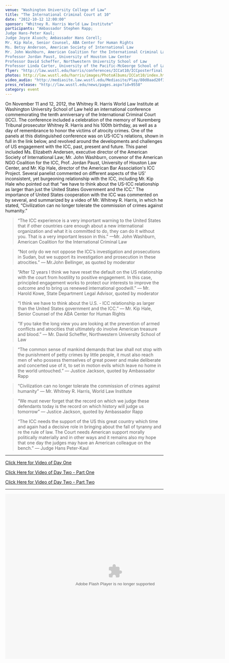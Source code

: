 ```yaml
---
venue: "Washington University College of Law"
title: "The International Criminal Court at 10"
date: "2012-10-12 12:00:00"
sponsor: "Whitney R. Harris World Law Institute"
participants: "Ambassador Stephen Rapp;
Judge Hans-Peter Kaul;
Judge Joyce Aluoch; Ambassador Hans Corell;
Mr. Kip Hale, Senior Counsel, ABA Center for Human Rights
Ms. Betsy Anderson, American Society of International Law
Mr. John Washburn, American Coalition for the International Criminal Law
Professor Jordan Paust, University of Houston Law Center
Professor David Scheffer, Northwestern University School of Law
Professor Linda Carter, University of the Pacific-McGeorge School of Law"
flyer: "http://law.wustl.edu/harris/conferences/ICCat10/ICCposterfinal.pdf"
photos: http://law.wustl.edu/harris/images/PhotoAlbums/ICCat10/index.html"
video_audio: "http://mediasite.law.wustl.edu/Mediasite/Play/80d0aad20f31446993a920920834719e1d"
press_release: "http://law.wustl.edu/news/pages.aspx?id=9558"
category: event
---
```

On November 11 and 12, 2012, the Whitney R. Harris World Law Institute at Washington University School of Law held an international conference commemorating the tenth anniversary of the International Criminal Court (ICC). The conference included a celebration of the memory of Nuremberg Tribunal prosecutor Whitney R. Harris and his 100th birthday, as well as a day of remembrance to honor the victims of atrocity crimes. One of the panels at this distinguished conference was on US-ICC's relations, shown in full in the link below, and revolved around the developments and challenges of US engagement with the ICC, past, present and future. This panel included Ms. Elizabeth Andersen, executive director of the American Society of International Law; Mr. John Washburn, convenor of the American NGO Coalition for the ICC, Prof. Jordan Paust, University of Houston Law Center, and Mr. Kip Hale, director of the American Bar Association's ICC Project. Several panelist commented on different aspects of the US’ inconsistent, yet burgeoning relationship with the ICC, including Mr. Kip Hale who pointed out that “we have to think about the US-ICC relationship as larger than just the United States Government and the ICC.” The importance of United States cooperation with the ICC was commented on by several, and summarized by a video of Mr. Whitney R. Harris, in which he stated, “Civilization can no longer tolerate the commission of crimes against humanity.”


> “The ICC experience is a very important warning to the United States that if other countries care enough about a new international organization and what it is committed to do, they can do it without you. That is a very important lesson in this.”
—Mr. John Washburn, American Coalition for the International Criminal Law

> “Not only do we not oppose the ICC’s investigation and prosecutions in Sudan, but we support its investigation and prosecution in these atrocities.”
— Mr.John Bellinger, as quoted by moderator

> “After 12 years I think we have reset the default on the US relationship with the court from hostility to positive engagement. In this case, principled engagement works to protect our interests to improve the outcome and to bring us renewed international goodwill.”
— Mr. Harold Kowe, State Department Legal Advisor, quoted by moderator

> “I think we have to think about the U.S. - ICC relationship as larger than the United States government and the ICC.”
— Mr. Kip Hale, Senior Counsel of the ABA Center for Human Rights

> “If you take the long view you are looking at the prevention of armed conflicts and atrocities that ultimately do involve American treasure and blood.”
— Mr. David Scheffer, Northwestern University School of Law

> “The common sense of mankind demands that law shall not stop with the punishment of petty crimes by little people, it must also reach men of who possess themselves of great power and make deliberate and concerted use of it, to set in motion evils which leave no home in the world untouched.”
— Justice Jackson, quoted by Ambassador Rapp

> “Civilization can no longer tolerate the commission of crimes against humanity”
— Mr. Whitney R. Harris, World Law Institute

> “We must never forget that the record on which we judge these defendants today is the record on which history will judge us tomorrow”
— Justice Jackson, quoted by Ambassador Rapp

>“The ICC needs the support of the US this great country which time and again had a decisive role in bringing about the fall of tyranny and re the rule of law. The Court needs American support morally politically materially and in other ways and it remains also my hope that one day the judges may have an American colleague on the bench.”
— Judge Hans Peter-Kaul

---

[Click Here for Video of Day One](http://mediasite.law.wustl.edu/Mediasite/Play/ed4f9d8543ba408fb47c5ed354fd06dc1d)

[Click Here for Video of Day Two - Part One](http://mediasite.law.wustl.edu/Mediasite/Play/e9ab31d5c6e9475f9e149c399188f6f11d)

[Click Here for Video of Day Two - Part Two](http://mediasite.law.wustl.edu/Mediasite/Play/80d0aad20f31446993a920920834719e1d)

---

<object width="700" height="525"> <param name="flashvars" value="offsite=true&lang=en-us&page_show_url=%2Fphotos%2F126209453%40N05%2Fsets%2F72157645686907755%2Fshow%2F&page_show_back_url=%2Fphotos%2F126209453%40N05%2Fsets%2F72157645686907755%2F&set_id=72157645686907755&jump_to="></param> <param name="movie" value="https://www.flickr.com/apps/slideshow/show.swf?v=1611612882"></param> <param name="allowFullScreen" value="true"></param><embed type="application/x-shockwave-flash" src="https://www.flickr.com/apps/slideshow/show.swf?v=1611612882" allowFullScreen="true" flashvars="offsite=true&lang=en-us&page_show_url=%2Fphotos%2F126209453%40N05%2Fsets%2F72157645686907755%2Fshow%2F&page_show_back_url=%2Fphotos%2F126209453%40N05%2Fsets%2F72157645686907755%2F&set_id=72157645686907755&jump_to=" width="700" height="525"></embed></object>


<!--
countries care enough about a new international organization and what it is
committed to do, they can do it without you. That is a very important lesson in this.”
 -->
